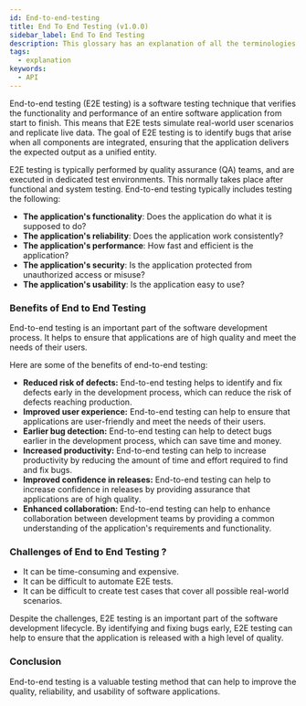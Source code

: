 ```yaml
---
id: End-to-end-testing
title: End To End Testing (v1.0.0)
sidebar_label: End To End Testing
description: This glossary has an explanation of all the terminologies that beginners find difficult to understand at first glance.
tags:
  - explanation
keywords:
  - API
---
```


End-to-end testing (E2E testing) is a software testing technique that verifies the functionality and performance of an entire software application from start to finish. This means that E2E tests simulate real-world user scenarios and replicate live data. The goal of E2E testing is to identify bugs that arise when all components are integrated, ensuring that the application delivers the expected output as a unified entity.

E2E testing is typically performed by quality assurance (QA) teams, and are executed in dedicated test environments. This normally takes place after functional and system testing. End-to-end testing typically includes testing the following:

- **The application's functionality**: Does the application do what it is supposed to do?
- **The application's reliability**: Does the application work consistently?
- **The application's performance**: How fast and efficient is the application?
- **The application's security**: Is the application protected from unauthorized access or misuse?
- **The application's usability**: Is the application easy to use?

### Benefits of End to End Testing

End-to-end testing is an important part of the software development process. It helps to ensure that applications are of high quality and meet the needs of their users.

Here are some of the benefits of end-to-end testing:

- **Reduced risk of defects:** End-to-end testing helps to identify and fix defects early in the development process, which can reduce the risk of defects reaching production.
- **Improved user experience:** End-to-end testing can help to ensure that applications are user-friendly and meet the needs of their users.
- **Earlier bug detection:** End-to-end testing can help to detect bugs earlier in the development process, which can save time and money.
- **Increased productivity:** End-to-end testing can help to increase productivity by reducing the amount of time and effort required to find and fix bugs.
- **Improved confidence in releases:** End-to-end testing can help to increase confidence in releases by providing assurance that applications are of high quality.
- **Enhanced collaboration:** End-to-end testing can help to enhance collaboration between development teams by providing a common understanding of the application's requirements and functionality.

### Challenges of End to End Testing ?

- It can be time-consuming and expensive.
- It can be difficult to automate E2E tests.
- It can be difficult to create test cases that cover all possible real-world scenarios.

Despite the challenges, E2E testing is an important part of the software development lifecycle. By identifying and fixing bugs early, E2E testing can help to ensure that the application is released with a high level of quality.

### Conclusion

End-to-end testing is a valuable testing method that can help to improve the quality, reliability, and usability of software applications.
